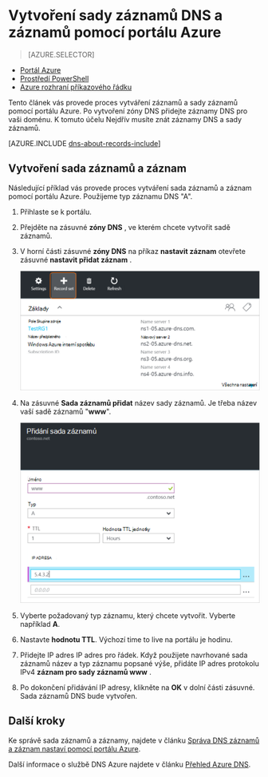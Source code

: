 <properties
   pageTitle="Vytvoření sady záznamů a záznamy zóny DNS na Azure portálu | Microsoft Azure"
   description="Jak vytvořit záznamy hostitele DNS Azure a vytvoření sady záznamů a záznamů pomocí portálu Azure"
   services="dns"
   documentationCenter="na"
   authors="sdwheeler"
   manager="carmonm"
   editor=""
   tags="azure-resource-manager"/>

<tags
   ms.service="dns"
   ms.devlang="na"
   ms.topic="article"
   ms.tgt_pltfrm="na"
   ms.workload="infrastructure-services"
   ms.date="08/16/2016"
   ms.author="sewhee"/>



# <a name="create-dns-record-sets-and-records-by-using-the-azure-portal"></a>Vytvoření sady záznamů DNS a záznamů pomocí portálu Azure


> [AZURE.SELECTOR]
- [Portál Azure](dns-getstarted-create-recordset-portal.md)
- [Prostředí PowerShell](dns-getstarted-create-recordset.md)
- [Azure rozhraní příkazového řádku](dns-getstarted-create-recordset-cli.md)


Tento článek vás provede proces vytváření záznamů a sady záznamů pomocí portálu Azure. Po vytvoření zóny DNS přidejte záznamy DNS pro vaši doménu. K tomuto účelu Nejdřív musíte znát záznamy DNS a sady záznamů.

[AZURE.INCLUDE [dns-about-records-include](../../includes/dns-about-records-include.md)]


## <a name="create-a-record-set-and-record"></a>Vytvoření sada záznamů a záznam

Následující příklad vás provede proces vytváření sada záznamů a záznam pomocí portálu Azure. Použijeme typ záznamu DNS "A".

1. Přihlaste se k portálu.

2. Přejděte na zásuvné **zóny DNS** , ve kterém chcete vytvořit sadě záznamů.

3. V horní části zásuvné **zóny DNS** na příkaz **nastavit záznam** otevřete zásuvné **nastavit přidat záznam** .

    ![Nová sada záznamů](./media/dns-getstarted-create-recordset-portal/newrecordset500.png)

4. Na zásuvné **Sada záznamů přidat** název sady záznamů. Je třeba název vaší sadě záznamů "**www**".

    ![Přidání sada záznamů](./media/dns-getstarted-create-recordset-portal/addrecordset500.png)

5. Vyberte požadovaný typ záznamu, který chcete vytvořit. Vyberte například **A**.

6. Nastavte **hodnotu TTL**. Výchozí time to live na portálu je hodinu.

7. Přidejte IP adres IP adres pro řádek. Když použijete navrhované sada záznamů název a typ záznamu popsané výše, přidáte IP adres protokolu IPv4 **záznam pro sady záznamů www** .

8. Po dokončení přidávání IP adresy, klikněte na **OK** v dolní části zásuvné. Sada záznamů DNS bude vytvořen.


## <a name="next-steps"></a>Další kroky

Ke správě sada záznamů a záznamy, najdete v článku [Správa DNS záznamů a záznam nastaví pomocí portálu Azure](dns-operations-recordsets-portal.md).

Další informace o službě DNS Azure najdete v článku [Přehled Azure DNS](dns-overview.md).
